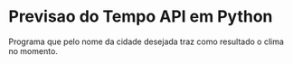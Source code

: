 # Previsao do Tempo API em Python
 Programa que pelo nome da cidade desejada traz como resultado o clima no momento.
